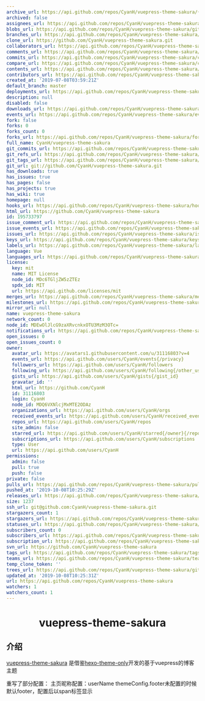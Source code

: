 ```yaml
---
archive_url: https://api.github.com/repos/CyanH/vuepress-theme-sakura/{archive_format}{/ref}
archived: false
assignees_url: https://api.github.com/repos/CyanH/vuepress-theme-sakura/assignees{/user}
blobs_url: https://api.github.com/repos/CyanH/vuepress-theme-sakura/git/blobs{/sha}
branches_url: https://api.github.com/repos/CyanH/vuepress-theme-sakura/branches{/branch}
clone_url: https://github.com/CyanH/vuepress-theme-sakura.git
collaborators_url: https://api.github.com/repos/CyanH/vuepress-theme-sakura/collaborators{/collaborator}
comments_url: https://api.github.com/repos/CyanH/vuepress-theme-sakura/comments{/number}
commits_url: https://api.github.com/repos/CyanH/vuepress-theme-sakura/commits{/sha}
compare_url: https://api.github.com/repos/CyanH/vuepress-theme-sakura/compare/{base}...{head}
contents_url: https://api.github.com/repos/CyanH/vuepress-theme-sakura/contents/{+path}
contributors_url: https://api.github.com/repos/CyanH/vuepress-theme-sakura/contributors
created_at: '2019-07-08T03:59:21Z'
default_branch: master
deployments_url: https://api.github.com/repos/CyanH/vuepress-theme-sakura/deployments
description: null
disabled: false
downloads_url: https://api.github.com/repos/CyanH/vuepress-theme-sakura/downloads
events_url: https://api.github.com/repos/CyanH/vuepress-theme-sakura/events
fork: false
forks: 0
forks_count: 0
forks_url: https://api.github.com/repos/CyanH/vuepress-theme-sakura/forks
full_name: CyanH/vuepress-theme-sakura
git_commits_url: https://api.github.com/repos/CyanH/vuepress-theme-sakura/git/commits{/sha}
git_refs_url: https://api.github.com/repos/CyanH/vuepress-theme-sakura/git/refs{/sha}
git_tags_url: https://api.github.com/repos/CyanH/vuepress-theme-sakura/git/tags{/sha}
git_url: git://github.com/CyanH/vuepress-theme-sakura.git
has_downloads: true
has_issues: true
has_pages: false
has_projects: true
has_wiki: true
homepage: null
hooks_url: https://api.github.com/repos/CyanH/vuepress-theme-sakura/hooks
html_url: https://github.com/CyanH/vuepress-theme-sakura
id: 195733797
issue_comment_url: https://api.github.com/repos/CyanH/vuepress-theme-sakura/issues/comments{/number}
issue_events_url: https://api.github.com/repos/CyanH/vuepress-theme-sakura/issues/events{/number}
issues_url: https://api.github.com/repos/CyanH/vuepress-theme-sakura/issues{/number}
keys_url: https://api.github.com/repos/CyanH/vuepress-theme-sakura/keys{/key_id}
labels_url: https://api.github.com/repos/CyanH/vuepress-theme-sakura/labels{/name}
language: Vue
languages_url: https://api.github.com/repos/CyanH/vuepress-theme-sakura/languages
license:
  key: mit
  name: MIT License
  node_id: MDc6TGljZW5zZTEz
  spdx_id: MIT
  url: https://api.github.com/licenses/mit
merges_url: https://api.github.com/repos/CyanH/vuepress-theme-sakura/merges
milestones_url: https://api.github.com/repos/CyanH/vuepress-theme-sakura/milestones{/number}
mirror_url: null
name: vuepress-theme-sakura
network_count: 0
node_id: MDEwOlJlcG9zaXRvcnkxOTU3MzM3OTc=
notifications_url: https://api.github.com/repos/CyanH/vuepress-theme-sakura/notifications{?since,all,participating}
open_issues: 0
open_issues_count: 0
owner:
  avatar_url: https://avatars1.githubusercontent.com/u/31116803?v=4
  events_url: https://api.github.com/users/CyanH/events{/privacy}
  followers_url: https://api.github.com/users/CyanH/followers
  following_url: https://api.github.com/users/CyanH/following{/other_user}
  gists_url: https://api.github.com/users/CyanH/gists{/gist_id}
  gravatar_id: ''
  html_url: https://github.com/CyanH
  id: 31116803
  login: CyanH
  node_id: MDQ6VXNlcjMxMTE2ODAz
  organizations_url: https://api.github.com/users/CyanH/orgs
  received_events_url: https://api.github.com/users/CyanH/received_events
  repos_url: https://api.github.com/users/CyanH/repos
  site_admin: false
  starred_url: https://api.github.com/users/CyanH/starred{/owner}{/repo}
  subscriptions_url: https://api.github.com/users/CyanH/subscriptions
  type: User
  url: https://api.github.com/users/CyanH
permissions:
  admin: false
  pull: true
  push: false
private: false
pulls_url: https://api.github.com/repos/CyanH/vuepress-theme-sakura/pulls{/number}
pushed_at: '2019-10-08T10:25:29Z'
releases_url: https://api.github.com/repos/CyanH/vuepress-theme-sakura/releases{/id}
size: 1237
ssh_url: git@github.com:CyanH/vuepress-theme-sakura.git
stargazers_count: 1
stargazers_url: https://api.github.com/repos/CyanH/vuepress-theme-sakura/stargazers
statuses_url: https://api.github.com/repos/CyanH/vuepress-theme-sakura/statuses/{sha}
subscribers_count: 0
subscribers_url: https://api.github.com/repos/CyanH/vuepress-theme-sakura/subscribers
subscription_url: https://api.github.com/repos/CyanH/vuepress-theme-sakura/subscription
svn_url: https://github.com/CyanH/vuepress-theme-sakura
tags_url: https://api.github.com/repos/CyanH/vuepress-theme-sakura/tags
teams_url: https://api.github.com/repos/CyanH/vuepress-theme-sakura/teams
temp_clone_token: ''
trees_url: https://api.github.com/repos/CyanH/vuepress-theme-sakura/git/trees{/sha}
updated_at: '2019-10-08T10:25:31Z'
url: https://api.github.com/repos/CyanH/vuepress-theme-sakura
watchers: 1
watchers_count: 1
---
```


<h1 align="center">vuepress-theme-sakura</h1>

## 介绍
[vuepress-theme-sakura](https://github.com/CyanH/vuepress-theme-sakura) 是借鉴[hexo-theme-only](https://github.com/lazzzis/hexo-theme-only)开发的基于vuepress的博客主题

重写了部分配置：
主页昵称配置：userName
themeConfig.footer未配置的时候默认footer，配置后以span标签显示